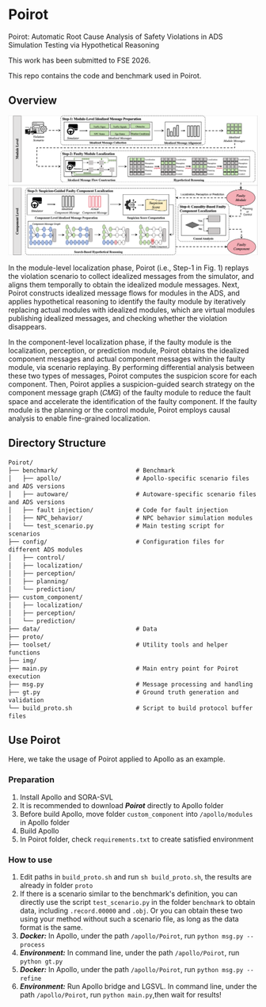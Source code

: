 #  Poirot

Poirot: Automatic Root Cause Analysis of Safety Violations in ADS Simulation Testing via Hypothetical Reasoning

This work has been submitted to FSE 2026.

This repo contains the code and benchmark used in Poirot.



## Overview
![Overview](img/overview.png)

In the module-level localization phase, Poirot (i.e., Step-1 in Fig. 1) replays the violation scenario to collect idealized messages from the simulator, and aligns them temporally to obtain the idealized module messages. Next, Poirot constructs idealized message flows for modules in the ADS, and applies hypothetical reasoning to identify the faulty module by iteratively replacing actual modules with idealized modules, which are virtual modules publishing idealized messages, and checking whether the violation disappears.

In the component-level localization phase, if the faulty module is the localization, perception, or prediction module, Poirot obtains the idealized component messages and actual component messages within the faulty module, via scenario replaying. By performing differential analysis between these two types of messages, Poirot computes the suspicion score for each component. Then, Poirot applies a suspicion-guided search strategy on the component message graph (𝐶𝑀𝐺) of the faulty module to reduce the fault space and accelerate the identification of the faulty component. If the faulty module is the planning or the control module, Poirot  employs causal analysis to enable fine-grained localization.



## Directory Structure

```
Poirot/
├── benchmark/                      # Benchmark
│   ├── apollo/                     # Apollo-specific scenario files and ADS versions
│   ├── autoware/                   # Autoware-specific scenario files and ADS versions
│   ├── fault injection/            # Code for fault injection
│   ├── NPC_behavior/               # NPC behavior simulation modules
│   └── test_scenario.py            # Main testing script for scenarios
├── config/                         # Configuration files for different ADS modules
│   ├── control/                    
│   ├── localization/               
│   ├── perception/                 
│   ├── planning/                   
│   └── prediction/                 
├── custom_component/                
│   ├── localization/               
│   ├── perception/                 
│   └── prediction/     
├── data/                           # Data
├── proto/                          
├── toolset/                        # Utility tools and helper functions     
├── img/                            
├── main.py                         # Main entry point for Poirot execution
├── msg.py                          # Message processing and handling
├── gt.py                           # Ground truth generation and validation
└── build_proto.sh                  # Script to build protocol buffer files
```

## Use Poirot
Here, we take the usage of Poirot applied to Apollo as an example.

### Preparation
1. Install Apollo and SORA-SVL
2. It is recommended to download ***Poirot*** directly to Apollo folder
3. Before build Apollo, move folder `custom_component` into `/apollo/modules` in Apollo folder
4. Build Apollo
5. In Poirot folder, check `requirements.txt` to create satisfied environment
### How to use
1. Edit paths in `build_proto.sh` and run `sh build_proto.sh`, the results are already in folder `proto`
2. If there is a scenario similar to the benchmark's definition, you can directly use the script `test_scenario.py` in the folder `benchmark` to obtain data, including `.record.00000` and `.obj`. Or you can obtain these two using your method without such a scenario file, as long as the data format is the same.
3. ***Docker:*** In Apollo, under the path `/apollo/Poirot`, run `python msg.py --process`
4. ***Environment:*** In command line, under the path `/apollo/Poirot`, run `python gt.py`
5. ***Docker:*** In Apollo, under the path `/apollo/Poirot`, run `python msg.py --refine`
6. ***Environment:*** Run Apollo bridge and LGSVL. In command line, under the path `/apollo/Poirot`, run `python main.py`,then wait for results!
